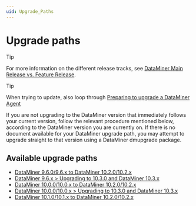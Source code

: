 ```yaml
---
uid: Upgrade_Paths
---
```


# Upgrade paths

> [!TIP]
> For more information on the different release tracks, see [DataMiner Main Release vs. Feature Release](https://community.dataminer.services/dataminer-main-release-vs-feature-release/).

> [!TIP]
> When trying to update, also loop through [Preparing to upgrade a DataMiner Agent](xref:Preparing_to_upgrade_a_DataMiner_Agent)

If you are not upgrading to the DataMiner version that immediately follows your current version, follow the relevant procedure mentioned below, according to the DataMiner version you are currently on.
If there is no document available for your DataMiner upgrade path, you may attempt to upgrade straight to that version using a DataMiner dmupgrade package.

## Available upgrade paths

- [DataMiner 9.6.0/9.6.x to DataMiner 10.2.0/10.2.x](xref:Upgrade_path_960-96x_to_1020-102x)
- [DataMiner 9.6.x > Upgrading to 10.3.0 and DataMiner 10.3.x](xref:Upgrade_path_960-96x_to_1030-103x)
- [DataMiner 10.0.0/10.0.x to DataMiner 10.2.0/10.2.x](xref:Upgrade_path_1000-100x_to_1020-102x)
- [DataMiner 10.0.0/10.0.x > Upgrading to 10.3.0 and DataMiner 10.3.x](xref:Upgrade_path_1000-100x_to_1030-103x)
- [DataMiner 10.1.0/10.1.x to DataMiner 10.2.0/10.2.x](xref:Upgrade_path_1010-101x_to_1020-102x)
